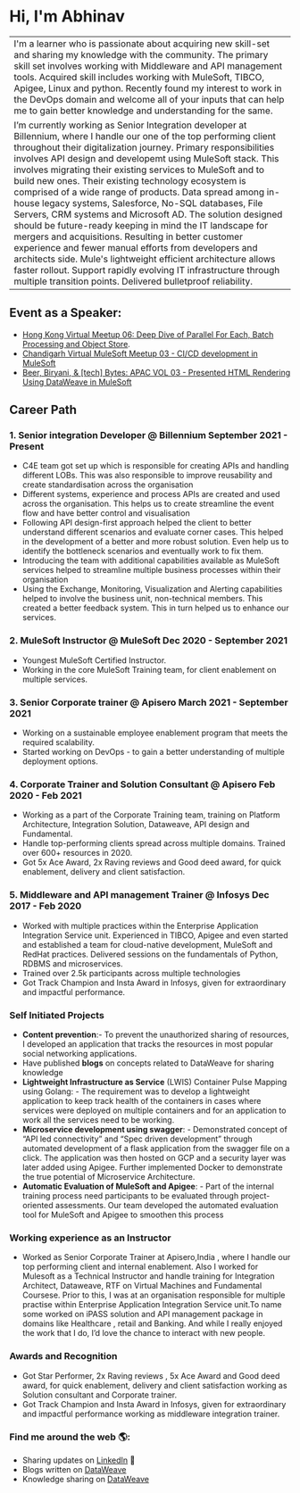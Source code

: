 # Hi, I'm Abhinav

<table >
  <tr>   
     <td>
     I'm a learner who is passionate about acquiring new skill-set and sharing my knowledge with the community. The primary skill set involves working with Middleware and API management tools. Acquired skill includes working with MuleSoft, TIBCO, Apigee, Linux and python. Recently found my interest to work in the DevOps domain and welcome all of your inputs that can help me to gain better knowledge and understanding for the same. 
       </td>
  </tr>
  <tr>
  <td>
I’m currently working as Senior Integration developer at Billennium, where I handle our one of the top performing client throughout their digitalization journey. Primary responsibilities involves API design and developemt using MuleSoft stack. This involves migrating their existing services to MuleSoft and to build new ones. Their existing technology ecosystem is comprised of a wide range of products. Data spread among in-house legacy systems, Salesforce, No-SQL databases, File Servers, CRM systems and Microsoft AD. The solution designed should be future-ready keeping in mind the IT landscape for mergers and acquisitions. Resulting in better customer experience and fewer manual efforts from developers and architects side. Mule's lightweight efficient architecture allows faster rollout. Support rapidly evolving IT 
infrastructure through multiple transition points. Delivered bulletproof reliability.
  </td>
  </tr>
</table>

## Event as a Speaker:
- <a href="https://www.youtube.com/watch?v=65iQIgOEzzc">Hong Kong Virtual Meetup 06: Deep Dive of Parallel For Each, Batch Processing and Object Store</a>.
- <a href="https://www.youtube.com/watch?v=bnHnBqMgWT0&t=1596s">Chandigarh Virtual MuleSoft Meetup 03 - CI/CD development in MuleSoft</a>
- <a href="https://www.youtube.com/watch?v=D-bGbxrxcdg">Beer, Biryani, & \[tech] Bytes: APAC VOL 03 - Presented HTML Rendering Using DataWeave in MuleSoft</a>

## Career Path

### 1. Senior integration Developer @ Billennium September 2021 - Present
- C4E team got set up which is responsible for creating APIs and handling different LOBs. 
This was also responsible to improve reusability and create standardisation across the 
organisation
- Different systems, experience and process APIs are created and used across the 
organisation. This helps us to create streamline the event flow and have better control and 
visualisation
- Following API design-first approach helped the client to better understand different 
scenarios and evaluate corner cases. This helped in the development of a better and more 
robust solution. Even help us to identify the bottleneck scenarios and eventually work to fix 
them.
- Introducing the team with additional capabilities available as MuleSoft services helped to 
streamline multiple business processes within their organisation
- Using the Exchange, Monitoring, Visualization and Alerting capabilities helped to involve 
the business unit, non-technical members. This created a better feedback system. This in turn 
helped us to enhance our services.

### 2. MuleSoft Instructor @ MuleSoft Dec 2020 - September 2021
- Youngest MuleSoft Certified Instructor. 
- Working in the core MuleSoft Training team, for client enablement on multiple services.

### 3. Senior Corporate trainer @ Apisero March 2021 - September 2021
- Working on a sustainable employee enablement program that meets the required scalability. 
- Started working on DevOps - to gain a better understanding of multiple deployment options.

### 4. Corporate Trainer and Solution Consultant @ Apisero Feb 2020 - Feb 2021 
- Working as a part of the Corporate Training team, training on Platform Architecture, Integration Solution, Dataweave, API design and Fundamental. 
- Handle top-performing clients spread across multiple domains. Trained over 600+ resources in 2020. 
- Got 5x Ace Award, 2x Raving reviews and Good deed award, for quick enablement, delivery and client satisfaction. 

### 5. Middleware and API management Trainer @ Infosys Dec 2017 - Feb 2020 
- Worked with multiple practices within the Enterprise Application Integration Service unit. Experienced in TIBCO, Apigee and even started and established a team for cloud-native development, MuleSoft and RedHat practices. Delivered sessions on the fundamentals of Python, RDBMS and microservices. 
- Trained over 2.5k participants across multiple technologies 
- Got Track Champion and Insta Award in Infosys, given for extraordinary and impactful performance.

### Self Initiated Projects
- **Content prevention**:- To prevent the unauthorized sharing of resources, I developed an application that tracks the resources in most popular social networking applications.
- Have published **blogs** on concepts related to DataWeave for sharing knowledge 
- **Lightweight Infrastructure as Service** (LWIS) Container Pulse Mapping using Golang: - The requirement was to develop a lightweight application to keep track health of the containers in cases where services were deployed on multiple containers and for an application to work all the services need to be working. 
- **Microservice development using swagger**: - Demonstrated concept of “API led connectivity” and “Spec driven development” through automated development of a flask application from the swagger file on a click. The application was then hosted on GCP and a security layer was later added using Apigee. Further implemented Docker to demonstrate the true potential of Microservice Architecture. 
- **Automatic Evaluation of MuleSoft and Apigee**: - Part of the internal training process need participants to be evaluated through project-oriented assessments. Our team developed the automated evaluation tool for MuleSoft and Apigee to smoothen this process

### Working experience as an Instructor
- Worked as Senior Corporate Trainer at Apisero,India , where I handle our top performing client and internal enablement. Also I worked for Mulesoft as a Technical Instructor and handle training for Integration Architect, Dataweave, RTF on Virtual Machines and Fundamental Coursese. Prior to this, I was at an organisation  responsible for multiple practise within Enterprise Application Integration Service unit.To name some worked on iPASS solution and API management package in domains like Healthcare , retail and Banking. And while I really enjoyed the work that I do, I’d love the chance to interact with new people. 


### Awards and Recognition
- Got Star Performer, 2x Raving reviews , 5x Ace Award and Good deed award, for quick enablement, delivery and client satisfaction working as Solution consultant and Corporate trainer. 
- Got Track Champion and Insta Award in Infosys, given for extraordinary and impactful performance working as middleware integration trainer.

### Find me around the web 🌎: 
- Sharing updates on <a href="https://www.linkedin.com/in/abhinav-patel">LinkedIn</a> 💼
- Blogs written on <a href="https://apisero.com/?s=abhinav+patel"> DataWeave </a>
- Knowledge sharing on <a href="[https://apisero.com/?s=abhinav+patel](https://www.linkedin.com/company/world-of-microservices/)![image](https://github.com/patelabhinav/patelabhinav.github.io/assets/43550427/d1521bcd-5778-4f44-b94d-9d82ca514c41)
"> DataWeave </a>
